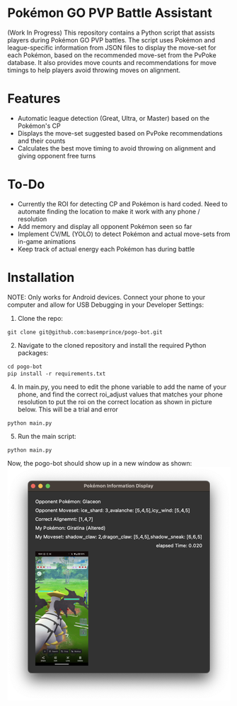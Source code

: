 # Pokémon GO PVP Battle Assistant

(Work In Progress) This repository contains a Python script that assists players during Pokémon GO PVP battles. The script uses Pokémon and league-specific information from JSON files to display the move-set for each Pokémon, based on the recommended move-set from the PvPoke database. It also provides move counts and recommendations for move timings to help players avoid throwing moves on alignment.

# Features
* Automatic league detection (Great, Ultra, or Master) based on the Pokémon's CP
* Displays the move-set suggested based on PvPoke recommendations and their counts
* Calculates the best move timing to avoid throwing on alignment and giving opponent free turns

# To-Do
* Currently the ROI for detecting CP and Pokémon is hard coded. Need to automate finding the location to make it work with any phone / resolution
* Add memory and display all opponent Pokémon seen so far
* Implement CV/ML (YOLO) to detect Pokémon and actual move-sets from in-game animations
* Keep track of actual energy each Pokémon has during battle


# Installation
NOTE: Only works for Android devices. Connect your phone to your computer and allow for USB Debugging in your Developer Settings:

1. Clone the repo: 
```
git clone git@github.com:basemprince/pogo-bot.git
```
2. Navigate to the cloned repository and install the required Python packages:
```
cd pogo-bot
pip install -r requirements.txt
```
4. In main.py, you need to edit the phone variable to add the name of your phone, and find the correct roi_adjust values that matches your phone resolution to put the roi on the correct location as shown in picture below. This will be a trial and error
```
python main.py
```
5. Run the main script:
```
python main.py
```
Now, the pogo-bot should show up in a new window as shown:
![App UI Screenshot](templates/app-ui.png "App UI")

